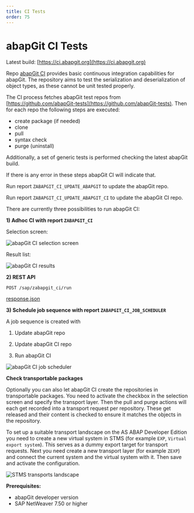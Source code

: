 ```yaml
---
title: CI Tests
order: 75
---
```


# abapGit CI Tests

Latest build: [https://ci.abapgit.org](https://ci.abapgit.org)

Repo [abapGit CI](https://github.com/abapGit/CI) provides basic continuous integration capabilities for abapGit. The repository aims to test the serialization and deserialization of object types, as these cannot be unit tested properly.

The CI process fetches abapGit test repos from [https://github.com/abapGit-tests](https://github.com/abapGit-tests). Then for each repo the following steps are executed:
- create package (if needed)
- clone
- pull
- syntax check
- purge (uninstall)

Additionally, a set of generic tests is performed checking the latest abapGit build.

If there is any error in these steps abapGit CI will indicate that.

Run report `ZABAPGIT_CI_UPDATE_ABAPGIT` to update the abapGit repo.

Run report `ZABAPGIT_CI_UPDATE_ABAPGIT_CI` to update the abapGit CI repo.

There are currently three possibilities to run abapGit CI:

**1) Adhoc CI with report `ZABAPGIT_CI`**

Selection screen:

![abapGit CI selection screen](/img/ZABAPGIT_CI_selection_screen.png)

Result list:

![abapGit CI results](/img/ZABAPGIT_CI_result.png)

**2) REST API**

`POST /sap/zabapgit_ci/run`

[response.json](example/response.json)

**3) Schedule job sequence with report `ZABAPGIT_CI_JOB_SCHEDULER`**

A job sequence is created with

1) Update abapGit repo

2) Update abapGit CI repo

3) Run abapGit CI

![abapGit CI job scheduler](/img/ZABAPGIT_CI_JOB_SCHEDULER.png)

**Check transportable packages**

Optionally you can also let abapGit CI create the repositories in transportable packages. You need to activate the checkbox in the selection screen and specify the transport layer. Then the pull and purge actions will each get recorded into a transport request per repository. These get released and their content is checked to ensure it matches the objects in the repository.

To set up a suitable transport landscape on the AS ABAP Developer Edition you need to create a new virtual system in STMS (for example `EXP`, `Virtual export system`). This serves as a dummy export target for transport requests. Next you need create a new transport layer (for example `ZEXP`) and connect the current system and the virtual system with it. Then save and activate the configuration.

![STMS transports landscape](/img/STMS.png)

**Prerequisites:**

- abapGit developer version 
- SAP NetWeaver 7.50 or higher
